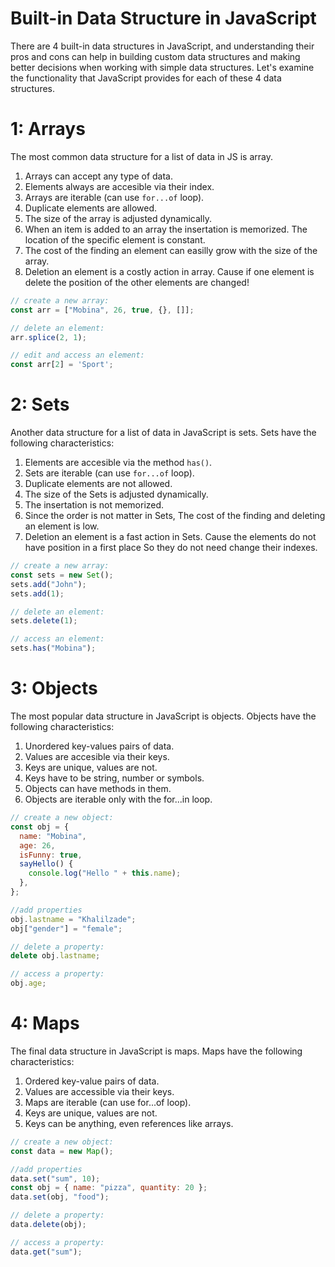 # Built-in Data Structure in JavaScript

There are 4 built-in data structures in JavaScript, and understanding their pros and cons can help in building
custom data structures and making better decisions when working with simple data structures. Let's examine the
functionality that JavaScript provides for each of these 4 data structures.

# 1: Arrays

The most common data structure for a list of data in JS is array.

1. Arrays can accept any type of data.
2. Elements always are accesible via their index.
3. Arrays are iterable (can use `for...of` loop).
4. Duplicate elements are allowed.
5. The size of the array is adjusted dynamically.
6. When an item is added to an array the insertation is memorized. The location of the specific element is
   constant.
7. The cost of the finding an element can easilly grow with the size of the array.
8. Deletion an element is a costly action in array. Cause if one element is delete the position of the other
   elements are changed!

```js
// create a new array:
const arr = ["Mobina", 26, true, {}, []];

// delete an element:
arr.splice(2, 1);

// edit and access an element:
const arr[2] = 'Sport';
```

# 2: Sets

Another data structure for a list of data in JavaScript is sets. Sets have the following characteristics:

1. Elements are accesible via the method `has()`.
2. Sets are iterable (can use `for...of` loop).
3. Duplicate elements are not allowed.
4. The size of the Sets is adjusted dynamically.
5. The insertation is not memorized.
6. Since the order is not matter in Sets, The cost of the finding and deleting an element is low.
7. Deletion an element is a fast action in Sets. Cause the elements do not have position in a first place So
   they do not need change their indexes.

```js
// create a new array:
const sets = new Set();
sets.add("John");
sets.add(1);

// delete an element:
sets.delete(1);

// access an element:
sets.has("Mobina");
```

# 3: Objects

The most popular data structure in JavaScript is objects. Objects have the following characteristics:

1. Unordered key-values pairs of data.
2. Values are accesible via their keys.
3. Keys are unique, values are not.
4. Keys have to be string, number or symbols.
5. Objects can have methods in them.
6. Objects are iterable only with the for...in loop.

```js
// create a new object:
const obj = {
  name: "Mobina",
  age: 26,
  isFunny: true,
  sayHello() {
    console.log("Hello " + this.name);
  },
};

//add properties
obj.lastname = "Khalilzade";
obj["gender"] = "female";

// delete a property:
delete obj.lastname;

// access a property:
obj.age;
```

# 4: Maps

The final data structure in JavaScript is maps. Maps have the following characteristics:

1. Ordered key-value pairs of data.
2. Values are accessible via their keys.
3. Maps are iterable (can use for...of loop).
4. Keys are unique, values are not.
5. Keys can be anything, even references like arrays.

```js
// create a new object:
const data = new Map();

//add properties
data.set("sum", 10);
const obj = { name: "pizza", quantity: 20 };
data.set(obj, "food");

// delete a property:
data.delete(obj);

// access a property:
data.get("sum");
```

